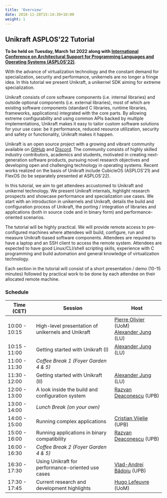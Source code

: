 ```yaml
---
title: 'Overview'
date: 2018-11-28T15:14:39+10:00
weight: 1
---
```


## Unikraft ASPLOS'22 Tutorial

**To be held on Tuesday, March 1st 2022 along with [International
Conference on Architectural Support for Programming Languages and
Operating Systems (ASPLOS'22)](https://asplos-conference.org)**.

With the advance of virtualization technology and the constant demand for
specialization, security and performance, unikernels are no longer a fringe
idea.  In this tutorial we present Unikraft, a unikernel SDK aiming for extreme
specialization.

Unikraft consists of core software components (i.e. internal libraries) and
outside optional components (i.e. external libraries), most of which are
existing software components (standard C libraries, runtime libraries,
frameworks, applications) integrated with the core parts.  By allowing extreme
configurability and using common APIs backed by multiple implementations,
Unikraft makes it easy to tailor custom software solutions for your use case: be
it performance, reduced resource utilization, security and safety or
functionality, Unikraft makes it happen.

Unikraft is an open source project with a growing and vibrant community
available on [GitHub](https://github.com/unikraft/) and
[Discord](https://bit.ly/UnikraftDiscord).  The community consists of highly
skilled industry contributors, academics and students, motivated in creating
next-generation software products, pursuing novel research objectives and
developing open and challenging technology in operating systems.  Recent works
realized on the basis of Unikraft include CubicleOS (ASPLOS'21) and FlexOS (to
be separately presented at ASPLOS'22).

In this tutorial, we aim to get attendees accustomed to Unikraft and unikernel
technology.  We present Unikraft internals, highlight research prospects and
showcase performance and specialization use cases. We start with an introduction
in unikernels and Unikraft, details the build and configuration process of
Unikraft, the porting / integration of libraries and applications (both in
source code and in binary form) and performance-oriented scenarios.

The tutorial will be highly practical.  We will provide remote access to
pre-configured machines where attendees will build, configure, run and measure
Unikraft-based software components.  Attendees are required to have a laptop and
an SSH client to access the remote system. Attendees are expected to have good
Linux/CLI/shell scripting skills, experience with C programming and build
automation and general knowledge of virtualization technology.

Each section in the tutorial will consist of a short presentation / demo (10-15
minutes) followed by practical work to be done by each attendee on their
allocated remote machine.

### Schedule

| Time (CET)    | Session                                             | Host                   |
| ------------- | --------------------------------------------------- | ---------------------- |
| 10:00 - 10:15 | High-level presentation of unikernels and Unikraft  | [Pierre Olivier](https://sites.google.com/view/pierreolivier) (UoM)<br/>[Alexander Jung](https://github.com/nderjung) (LU) |
| 10:15 - 11:00 | Getting started with Unikraft (I)                   | [Alexander Jung](https://github.com/nderjung) (LU) |
| 11:00 - 11:30 | *Coffee Break 1 (Foyer Garden 4 & 5)*               | |
| 11:30 - 12:00 | Getting started with Unikraft (II)                  | [Alexander Jung](https://github.com/nderjung) (LU) |
| 12:00 - 13:00 | A look inside the build and configuration system    | [Razvan Deaconescu](https://github.com/razvand) (UPB) |
| 13:00 - 14:00 | *Lunch Break (on your own)*                         | |
| 14:00 - 15:00 | Running complex applications                        | [Cristian Vijelie](https://github.com/cristian-vijelie) (UPB) |
| 15:00 - 16:00 | Running applications in binary compatibility        | [Razvan Deaconescu](https://github.com/razvand) (UPB) |
| 16:00 - 16:30 | *Coffee Break 2 (Foyer Garden 4 & 5)*               | |
| 16:30 - 17:30 | Using Unikraft for performance-oriented use cases   | [Vlad-Andrei Bădoiu](https://vladandrew.github.io/) (UPB) |
| 17:30 - 17:45 | Current research and development highlights         | [Hugo Lefeuvre](https://www.research.manchester.ac.uk/portal/en/researchers/hugo-lefeuvre(6a7c2d5d-c88b-427d-9a6f-5a1fa3ceae8f).html) (UoM) |
